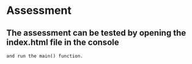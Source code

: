 # Assessment

## The assessment can be tested by opening the index.html file in the console 
	and run the main() function.